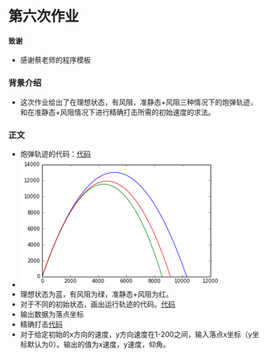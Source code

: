 # 第六次作业
#### 致谢
 - 感谢蔡老师的程序模板
 
### 背景介绍
 - 这次作业给出了在理想状态，有风阻，准静态+风阻三种情况下的炮弹轨迹，和在准静态+风阻情况下进行精确打击所需的初始速度的求法。
 
### 正文
 - 炮弹轨迹的代码：[代码](https://github.com/dHSk/computationalphysics_N2013301020064/blob/master/homework/6th/%E5%87%86%E9%9D%99%E6%80%81%E5%8A%A0%E9%A3%8E%E9%98%BB.%E4%BB%A3%E7%A0%81)
 - ![轨迹图像](https://github.com/dHSk/computationalphysics_N2013301020064/blob/master/homework/6th/%E5%87%86%E9%9D%99%E6%80%81%2B%E9%A3%8E%E9%98%BB.png)
 - 理想状态为蓝，有风阻为绿，准静态+风阻为红。
 - 对于不同的初始状态，画出运行轨迹的代码。[代码](https://github.com/dHSk/computationalphysics_N2013301020064/blob/master/homework/6th/%E4%B8%8D%E5%90%8C%E5%88%9D%E5%A7%8B%E6%9D%A1%E4%BB%B6)
 - 输出数据为落点坐标
 - 精确打击[代码](https://github.com/dHSk/computationalphysics_N2013301020064/blob/master/homework/6th/%E7%B2%BE%E7%A1%AE%E6%89%93%E5%87%BB)
 - 对于给定初始的x方向的速度，y方向速度在1-200之间，输入落点x坐标（y坐标默认为0）。输出的值为x速度，y速度，仰角。
